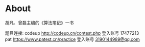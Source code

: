 # About

胡凡、曾磊主编的《算法笔记》一书

题目连接:
codeup http://codeup.cn/contest.php  登入账号 17477213     
pat https://www.patest.cn/practice   登入账号 3190144989@qq.com
